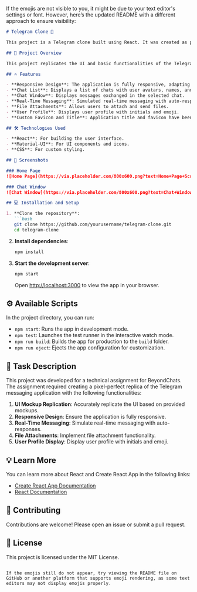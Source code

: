 If the emojis are not visible to you, it might be due to your text editor's settings or font. However, here’s the updated README with a different approach to ensure visibility:

```markdown
# Telegram Clone 🚀

This project is a Telegram clone built using React. It was created as part of an assignment for a ReactJS Frontend Web Development position at BeyondChats.

## 📝 Project Overview

This project replicates the UI and basic functionalities of the Telegram messaging application. The goal is to demonstrate proficiency in React and the ability to create a pixel-perfect UI based on provided mockups and functionality requirements.

## ⭐ Features

- **Responsive Design**: The application is fully responsive, adapting to different screen sizes.
- **Chat List**: Displays a list of chats with user avatars, names, and last message previews.
- **Chat Window**: Displays messages exchanged in the selected chat.
- **Real-Time Messaging**: Simulated real-time messaging with auto-responses.
- **File Attachments**: Allows users to attach and send files.
- **User Profile**: Displays user profile with initials and emoji.
- **Custom Favicon and Title**: Application title and favicon have been customized to reflect Telegram branding.

## 🛠 Technologies Used

- **React**: For building the user interface.
- **Material-UI**: For UI components and icons.
- **CSS**: For custom styling.

## 📸 Screenshots

### Home Page
![Home Page](https://via.placeholder.com/800x600.png?text=Home+Page+Screenshot)

### Chat Window
![Chat Window](https://via.placeholder.com/800x600.png?text=Chat+Window+Screenshot)

## 💻 Installation and Setup

1. **Clone the repository**:
   ```bash
   git clone https://github.com/yourusername/telegram-clone.git
   cd telegram-clone
   ```

2. **Install dependencies**:
   ```bash
   npm install
   ```

3. **Start the development server**:
   ```bash
   npm start
   ```

   Open [http://localhost:3000](http://localhost:3000) to view the app in your browser.

## ⚙️ Available Scripts

In the project directory, you can run:

- `npm start`: Runs the app in development mode.
- `npm test`: Launches the test runner in the interactive watch mode.
- `npm run build`: Builds the app for production to the `build` folder.
- `npm run eject`: Ejects the app configuration for customization.

## 📝 Task Description

This project was developed for a technical assignment for BeyondChats. The assignment required creating a pixel-perfect replica of the Telegram messaging application with the following functionalities:

1. **UI Mockup Replication**: Accurately replicate the UI based on provided mockups.
2. **Responsive Design**: Ensure the application is fully responsive.
3. **Real-Time Messaging**: Simulate real-time messaging with auto-responses.
4. **File Attachments**: Implement file attachment functionality.
5. **User Profile Display**: Display user profile with initials and emoji.

## 💡 Learn More

You can learn more about React and Create React App in the following links:

- [Create React App Documentation](https://facebook.github.io/create-react-app/docs/getting-started)
- [React Documentation](https://reactjs.org/)

## 🤝 Contributing

Contributions are welcome! Please open an issue or submit a pull request.

## 📄 License

This project is licensed under the MIT License.
```

If the emojis still do not appear, try viewing the README file on GitHub or another platform that supports emoji rendering, as some text editors may not display emojis properly.